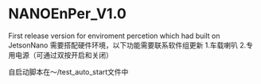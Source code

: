 # NANOEnPer_V1.0
First release version for enviroment percetion which had built on JetsonNano
需要搭配硬件环境，以下功能需要联系软件组更新
1.车载喇叭
2.专用电源（可通过双按开启和关闭）

自启动脚本在～/test_auto_start文件中
